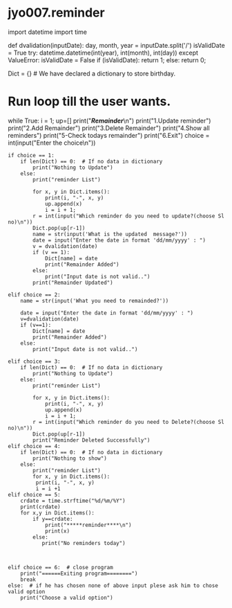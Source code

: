 # jyo007.reminder
import datetime
import time

def dvalidation(inputDate):
    day, month, year = inputDate.split('/')
    isValidDate = True
    try:
        datetime.datetime(int(year), int(month), int(day))
    except ValueError:
        isValidDate = False
    if (isValidDate):
        return 1;
    else:
        return 0;

Dict = {}  # We have declared a dictionary to store birthday.
# Run loop till the user wants.
while True:
    i = 1;
    up=[]
    print("_____Remainder_____\n")
    print("1.Update reminder")
    print("2.Add Remainder")
    print("3.Delete Remainder")
    print("4.Show all reminders")
    print("5-Check todays remainder")
    print("6.Exit")
    choice = int(input("Enter the choice\n"))

    if choice == 1:
        if len(Dict) == 0:  # If no data in dictionary
            print("Nothing to Update")
        else:
            print("reminder List")

            for x, y in Dict.items():
                print(i, "-", x, y)
                up.append(x)
                i = i + 1;
            r = int(input("Which reminder do you need to update?(choose Sl no)\n"))
            Dict.pop(up[r-1])
            name = str(input('What is the updated  message?'))
            date = input("Enter the date in format 'dd/mm/yyyy' : ")
            v = dvalidation(date)
            if (v == 1):
                Dict[name] = date
                print("Remainder Added")
            else:
                print("Input date is not valid..")
            print("Remainder Updated")

    elif choice == 2:
        name = str(input('What you need to remainded?'))

        date = input("Enter the date in format 'dd/mm/yyyy' : ")
        v=dvalidation(date)
        if (v==1):
            Dict[name] = date
            print("Remainder Added")
        else:
            print("Input date is not valid..")

    elif choice == 3:
        if len(Dict) == 0:  # If no data in dictionary
            print("Nothing to Update")
        else:
            print("reminder List")

            for x, y in Dict.items():
                print(i, "-", x, y)
                up.append(x)
                i = i + 1;
            r = int(input("Which reminder do you need to Delete?(choose Sl no)\n"))
            Dict.pop(up[r-1])
            print("Reminder Deleted Successfully")
    elif choice == 4:
        if len(Dict) == 0:  # If no data in dictionary
            print("Nothing to show")
        else:
            print("reminder List")
            for x, y in Dict.items():
             print(i, "-", x, y)
             i = i +1
    elif choice == 5:
        crdate = time.strftime("%d/%m/%Y")
        print(crdate)
        for x,y in Dict.items():
            if y==crdate:
                print("*****reminder****\n")
                print(x)
            else:
               print("No reminders today")



    elif choice == 6:  # close program
        print("======Exiting program========")
        break
    else:  # if he has chosen none of above input plese ask him to chose valid option
        print("Choose a valid option")


